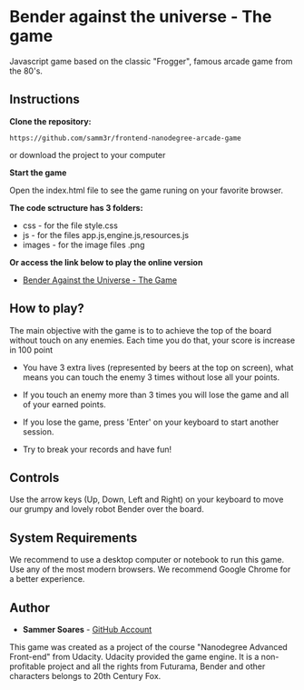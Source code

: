 # Bender against the universe - The game

Javascript game based on the classic "Frogger", famous arcade game from the 80's.


## Instructions

**Clone the repository:**

	https://github.com/samm3r/frontend-nanodegree-arcade-game

or download the project to your computer

**Start the game**

Open the index.html file to see the game runing on your favorite browser.

**The code sctructure has 3 folders:**

  - css - for the file style.css
  - js - for the files app.js,engine.js,resources.js
  - images - for the image files .png

**Or access the link below to play the online version**

  - [Bender Against the Universe - The Game](https://samm3r.github.io/bender-game/)


## How to play?

The main objective with the game is to to achieve the top of the board without touch on any enemies. Each time you do that, your score is increase in 100 point

- You have 3 extra lives (represented by beers at the top on screen), what means you can touch the enemy 3 times without lose all your points.

- If you touch an enemy more than 3 times you will lose the game and all of your earned points.

- If you lose the game, press 'Enter' on your keyboard to start another session.

- Try to break your records and have fun!


## Controls

Use the arrow keys (Up, Down, Left and Right) on your keyboard to move our grumpy and lovely robot Bender over the board.


## System Requirements

We recommend to use a desktop computer or notebook to run this game. Use any of the most modern browsers. We recommend Google Chrome for a better experience.


## Author

- **Sammer Soares** - [GitHub Account](https://github.com/samm3r/)

This game was created as a project of the course "Nanodegree Advanced Front-end" from Udacity. Udacity provided the game engine. It is a non-profitable project and all the rights from Futurama, Bender and other characters belongs to 20th Century Fox.